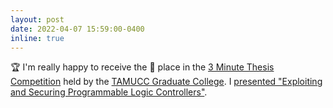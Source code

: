 ```yaml
---
layout: post
date: 2022-04-07 15:59:00-0400
inline: true
---
```


:trophy: I'm really happy to receive the :1st_place_medal: place in the <a href="https://threeminutethesis.uq.edu.au/" target="blank">3 Minute Thesis Competition</a> held by the <a href="https://twitter.com/TAMUCCGROW/status/1524506500009447424" target="blank">TAMUCC Graduate College</a>. I <a href="https://www.youtube.com/watch?v=h4VsS2T1RKk&t=2s" target="blank">presented "Exploiting and Securing Programmable Logic Controllers"</a>.